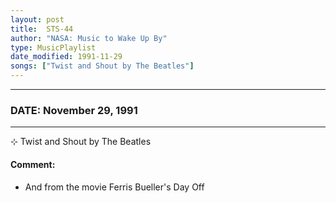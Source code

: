 ```yaml
---
layout: post
title:  STS-44
author: "NASA: Music to Wake Up By"
type: MusicPlaylist
date_modified: 1991-11-29
songs: ["Twist and Shout by The Beatles"]
---
```


----
### DATE: November 29, 1991
----
⊹ Twist and Shout by The Beatles

#### Comment:
* And from the movie Ferris Bueller's Day Off



<br/>
<center>
	<a target="_blank"
	   href="https://twitter.com/intent/tweet?hashtags=Space,NASA,Playlist,NASAWakeupCalls,SpaceProgram&text={{ page.author}}, '{{ page.songs.first }}' {{ page.title }}, {{ page.date | date: '%B %d, %Y' }}. {{ site.url }}{{ page.url }} @nasawakeupcalls">
	   <i class="fab fa-twitter" alt="Tweet this page" style="font-size: 1.3em;"></i>
	</a>
	&nbsp; 	<i class="fas fa-user-astronaut" style="font-size: 1.5em;"></i> &nbsp;
    <a type="amzn" search="'Twist and Shout by The Beatles'" category="popular music">
        <i class="fab fa-amazon" style="font-size: 1.3em;"></i>
    </a>
</center>

